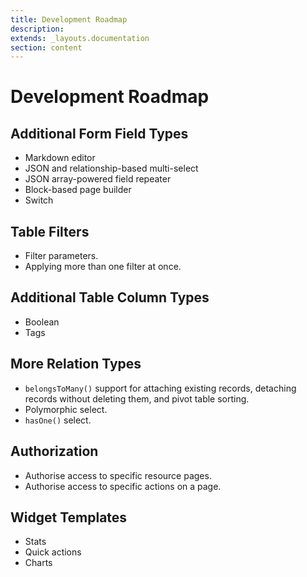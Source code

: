 ```yaml
---
title: Development Roadmap
description:
extends: _layouts.documentation
section: content
---
```


# Development Roadmap

## Additional Form Field Types

- Markdown editor
- JSON and relationship-based multi-select
- JSON array-powered field repeater
- Block-based page builder
- Switch

## Table Filters
- Filter parameters.
- Applying more than one filter at once.

## Additional Table Column Types

- Boolean
- Tags

## More Relation Types

- `belongsToMany()` support for attaching existing records, detaching records without deleting them, and pivot table sorting.
- Polymorphic select.
- `hasOne()` select.

## Authorization

- Authorise access to specific resource pages.
- Authorise access to specific actions on a page.

## Widget Templates

- Stats
- Quick actions
- Charts
